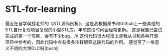 # STL-for-learning
最近在自学侯捷老师的《STL源码剖析》，这是我根据原书和Github上一些其他的STL自行复现项目复现的小型STL库，年前这段时间会经常更新。
这是我自己尝试完成的第一个项目，会有不少bug。/n
这份代码很大程度上是我从书和各种开源项目中参考的，因此代码中会有很多注释解释这段代码的作用。
感觉写了一堆意义不明的大饼DLC呀(bushi)
